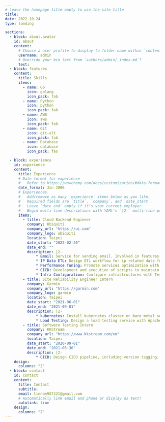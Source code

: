 ```yaml
---
# Leave the homepage title empty to use the site title
title:
date: 2022-10-24
type: landing

sections:
  - block: about.avatar
    id: about
    content:
      # Choose a user profile to display (a folder name within `content/authors/`)
      username: admin
      # Override your bio text from `authors/admin/_index.md`?
      text:
  - block: features
    content:
      title: Skills
      items:
        - name: Go
          icon: golang
          icon_pack: fab
        - name: Python
          icon: python
          icon_pack: fab
        - name: AWS
          icon: aws
          icon_pack: fab
        - name: Git
          icon: git-alt
          icon_pack: fab
        - name: Database
          icon: database
          icon_pack: fas

  - block: experience
    id: experience
    content:
      title: Experience
      # Date format for experience
      #   Refer to https://wowchemy.com/docs/customization/#date-format
      date_format: Jan 2006
      # Experiences.
      #   Add/remove as many `experience` items below as you like.
      #   Required fields are `title`, `company`, and `date_start`.
      #   Leave `date_end` empty if it's your current employer.
      #   Begin multi-line descriptions with YAML's `|2-` multi-line prefix.
      items:
        - title: Cloud Backend Engineer
          company: Ubiquiti
          company_url: "https://ui.com"
          company_logo: ubiquiti
          location: Taipei
          date_start: "2022-02-20"
          date_end: ""
          description: |2-
              * Email: Service for sending email. Involved in features such as queuing, asynchronous sending, rate limiting and yaml/lua template rendering. Built an internal app to handle sending activities.
              * IP Data ETL: Design ETL workflow for ip related data for building an ip reputation system. The extraction features flexible settings by jinja2 template engine. including email sending activities, redis connection count, threads count, database storage, etc.
              * Performance Tuning: Promote services optimization with developers by scanning database slow query, recording cache hit rate and monitoring services loading.
              * CICD: Development and execution of scripts to maintain the continuous integration and delivery of the systems. Coordination with application owners, development and supporting teams.
              * Infra Configuration: Configure infrastructures with Terraform. Design and develop config checking scripts in continuous integration process.
        - title: Site Reliability Engineer Intern
          company: Garmin
          company_url: "https://garmin.com"
          company_logo: garmin
          location: Taipei
          date_start: "2021-06-01"
          date_end: "2021-09-01"
          description: |2-
              * kubernetes: Install kubernetes cluster on bare metal servers using kubeadm.
              * Load Testing: Design a load testing service with Apache Jmeter. Integrate with services continuous integration
        - title: Software Testing Intern
          company: KKStream
          company_url: "https://www.kkstream.com/en"
          location: Taipei
          date_start: "2020-09-01"
          date_end: "2021-05-30"
          description: |2-
              * CICD: Deisgn CICD pipeline, including version tagging, service deploying and other stages for several projects.
    design:
      columns: "2"
  - block: contact
    id: contact
    content:
      title: Contact
      subtitle:
      email: linnom987321@gmail.com
      # Automatically link email and phone or display as text?
      autolink: true
    design:
      columns: "2"
---
```

